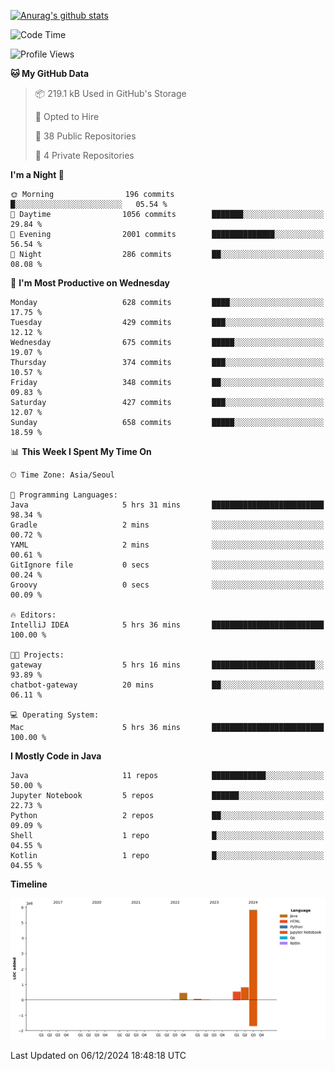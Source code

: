 [![Anurag's github stats](https://github-readme-stats.vercel.app/api?username=hajubal)](https://github.com/anuraghazra/github-readme-stats)

<!--START_SECTION:waka-->
![Code Time](http://img.shields.io/badge/Code%20Time-145%20hrs%2030%20mins-blue)

![Profile Views](http://img.shields.io/badge/Profile%20Views-0-blue)

**🐱 My GitHub Data** 

> 📦 219.1 kB Used in GitHub's Storage 
 > 
> 💼 Opted to Hire
 > 
> 📜 38 Public Repositories 
 > 
> 🔑 4 Private Repositories 
 > 
**I'm a Night 🦉** 

```text
🌞 Morning                196 commits         █░░░░░░░░░░░░░░░░░░░░░░░░   05.54 % 
🌆 Daytime                1056 commits        ███████░░░░░░░░░░░░░░░░░░   29.84 % 
🌃 Evening                2001 commits        ██████████████░░░░░░░░░░░   56.54 % 
🌙 Night                  286 commits         ██░░░░░░░░░░░░░░░░░░░░░░░   08.08 % 
```
📅 **I'm Most Productive on Wednesday** 

```text
Monday                   628 commits         ████░░░░░░░░░░░░░░░░░░░░░   17.75 % 
Tuesday                  429 commits         ███░░░░░░░░░░░░░░░░░░░░░░   12.12 % 
Wednesday                675 commits         █████░░░░░░░░░░░░░░░░░░░░   19.07 % 
Thursday                 374 commits         ███░░░░░░░░░░░░░░░░░░░░░░   10.57 % 
Friday                   348 commits         ██░░░░░░░░░░░░░░░░░░░░░░░   09.83 % 
Saturday                 427 commits         ███░░░░░░░░░░░░░░░░░░░░░░   12.07 % 
Sunday                   658 commits         █████░░░░░░░░░░░░░░░░░░░░   18.59 % 
```


📊 **This Week I Spent My Time On** 

```text
🕑︎ Time Zone: Asia/Seoul

💬 Programming Languages: 
Java                     5 hrs 31 mins       █████████████████████████   98.34 % 
Gradle                   2 mins              ░░░░░░░░░░░░░░░░░░░░░░░░░   00.72 % 
YAML                     2 mins              ░░░░░░░░░░░░░░░░░░░░░░░░░   00.61 % 
GitIgnore file           0 secs              ░░░░░░░░░░░░░░░░░░░░░░░░░   00.24 % 
Groovy                   0 secs              ░░░░░░░░░░░░░░░░░░░░░░░░░   00.09 % 

🔥 Editors: 
IntelliJ IDEA            5 hrs 36 mins       █████████████████████████   100.00 % 

🐱‍💻 Projects: 
gateway                  5 hrs 16 mins       ███████████████████████░░   93.89 % 
chatbot-gateway          20 mins             ██░░░░░░░░░░░░░░░░░░░░░░░   06.11 % 

💻 Operating System: 
Mac                      5 hrs 36 mins       █████████████████████████   100.00 % 
```

**I Mostly Code in Java** 

```text
Java                     11 repos            ████████████░░░░░░░░░░░░░   50.00 % 
Jupyter Notebook         5 repos             ██████░░░░░░░░░░░░░░░░░░░   22.73 % 
Python                   2 repos             ██░░░░░░░░░░░░░░░░░░░░░░░   09.09 % 
Shell                    1 repo              █░░░░░░░░░░░░░░░░░░░░░░░░   04.55 % 
Kotlin                   1 repo              █░░░░░░░░░░░░░░░░░░░░░░░░   04.55 % 
```



**Timeline**

![Lines of Code chart](https://raw.githubusercontent.com/hajubal/hajubal/main/assets/bar_graph.png)


 Last Updated on 06/12/2024 18:48:18 UTC
<!--END_SECTION:waka-->